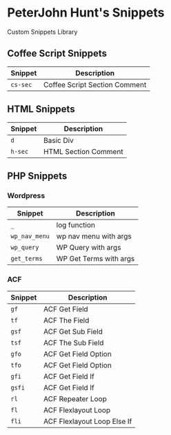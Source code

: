 # PeterJohn Hunt's Snippets

Custom Snippets Library

## Coffee Script Snippets

Snippet  | Description
------------- | -------------
`cs-sec`  | Coffee Script Section Comment

## HTML Snippets

Snippet  | Description
------------- | -------------
`d` | Basic Div
`h-sec` | HTML Section Comment

## PHP Snippets

### Wordpress
Snippet  | Description
------------- | -------------
`_` | log function
`wp_nav_menu` | wp nav menu with args
`wp_query` | WP Query with args
`get_terms` | WP Get Terms with args

### ACF
Snippet  | Description
------------- | -------------
`gf` | ACF Get Field
`tf` | ACF The Field
`gsf` | ACF Get Sub Field
`tsf` | ACF The Sub Field
`gfo` | ACF Get Field Option
`tfo` | ACF Get Field Option
`gfi` | ACF Get Field If
`gsfi` | ACF Get Field If
`rl` | ACF Repeater Loop
`fl` | ACF Flexlayout Loop
`fli` | ACF Flexlayout Loop Else If
